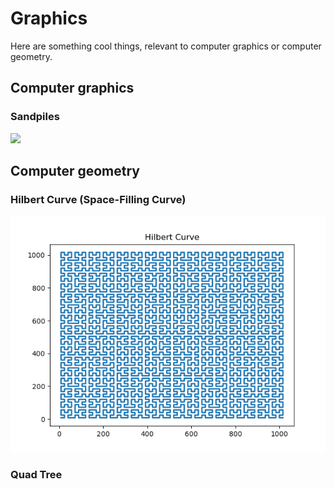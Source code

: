 # Graphics

Here are something cool things, relevant to computer graphics or computer geometry.

## Computer graphics
### Sandpiles
![](./gifs/sand_piles.gif)

## Computer geometry
### Hilbert Curve (Space-Filling Curve)
![](./imgs/hilbert_curve.png)

### Quad Tree